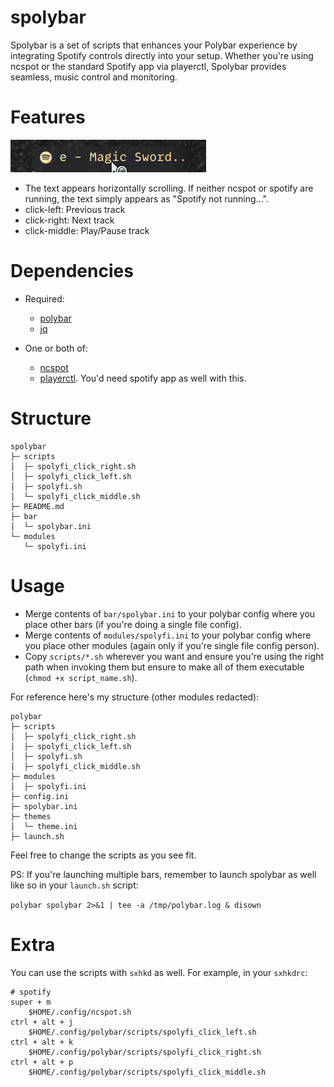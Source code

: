 # spolybar

Spolybar is a set of scripts that enhances your Polybar experience by
integrating Spotify controls directly into your setup. Whether you're using
ncspot or the standard Spotify app via playerctl, Spolybar provides seamless,
music control and monitoring.

# Features

![Demo](screenshots/spolybar.gif)

- The text appears horizontally scrolling. If neither ncspot or spotify are
  running, the text simply appears as "Spotify not running...".
- click-left: Previous track
- click-right: Next track
- click-middle: Play/Pause track

# Dependencies

- Required:
    - [polybar](https://github.com/polybar/polybar)
    - [jq](https://jqlang.github.io/jq/)

- One or both of:
    - [ncspot](https://github.com/hrkfdn/ncspot)
    - [playerctl](https://github.com/altdesktop/playerctl). You'd need spotify
      app as well with this.

# Structure

```
spolybar
├─ scripts
│  ├─ spolyfi_click_right.sh
│  ├─ spolyfi_click_left.sh
│  ├─ spolyfi.sh
│  └─ spolyfi_click_middle.sh
├─ README.md
├─ bar
│  └─ spolybar.ini
└─ modules
   └─ spolyfi.ini
```

# Usage

- Merge contents of `bar/spolybar.ini` to your polybar config where you place
  other bars (if you're doing a single file config).
- Merge contents of `modules/spolyfi.ini` to your polybar config where you place
  other modules (again only if you're single file config person).
- Copy `scripts/*.sh` wherever you want and ensure you're using the right path
  when invoking them but ensure to make all of them executable (`chmod +x
  script_name.sh`).

For reference here's my structure (other modules redacted):

```
polybar
├─ scripts
│  ├─ spolyfi_click_right.sh
│  ├─ spolyfi_click_left.sh
│  ├─ spolyfi.sh
│  ├─ spolyfi_click_middle.sh
├─ modules
│  ├─ spolyfi.ini
├─ config.ini
├─ spolybar.ini
├─ themes
│  └─ theme.ini
├─ launch.sh
```

Feel free to change the scripts as you see fit.

PS: If you're launching multiple bars, remember to launch spolybar as well like
so in your `launch.sh` script:

`polybar spolybar 2>&1 | tee -a /tmp/polybar.log & disown`

# Extra

You can use the scripts with `sxhkd` as well. For example, in your `sxhkdrc`:

```
# spotify
super + m
    $HOME/.config/ncspot.sh
ctrl + alt + j
    $HOME/.config/polybar/scripts/spolyfi_click_left.sh
ctrl + alt + k
    $HOME/.config/polybar/scripts/spolyfi_click_right.sh
ctrl + alt + p
    $HOME/.config/polybar/scripts/spolyfi_click_middle.sh
```
